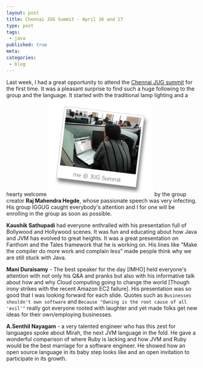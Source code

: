 ```yaml
---
layout: post
title: Chennai JUG Summit - April 16 and 17
type: post
tags:
 - java
published: true
meta:
categories:
 - blog
---
```


Last week, I had a great opportunity to attend the <a href="http://jugchennai.in/chennaijavasummit/">Chennai JUG summit</a> for the first time. 
It was a pleasant surprise to find such a huge following to the group and the language. It started with the traditional lamp lighting and a hearty welcome 
<img src="static/jug-chennai-2011.png" alt="" width="277" height="258" border="0" /> by the group creator **Raj Mahendra Hegde**, whose passionate speech was very infecting. His group IGGUG caught everybody's attention and I for one will be enrolling in the group as soon as possible.

**Kaushik Sathupadi** had everyone enthralled with his presentation full of Bollywood and Hollywood scenes. It was fun and educating about how Java and JVM has evolved to great heights. It was a great presentation on Fanthom and the Tales framework that he is working on. His lines like "Make the compiler do more work and complain less" made people think why we are still stuck with Java.

**Mani Duraisamy** - The best speaker for the day [IMHO] held everyone's attention with not only his Q&A and pranks but also with his informative talk about how and why Cloud computing going to change the world [Though irony strikes with the recent Amazon EC2 failure]. His presentation was so good that I was looking forward for each slide. Quotes such as `Businesses shouldn't own software` and `Because "Owning is the root cause of all 'evil'"` really got everyone rooted with laughter and yet made folks get new ideas for their own/employing businesses.

**A.Senthil Nayagam** - a very talented engineer who has this zest for languages spoke about Mirah, the next JVM language in the fold. He gave a wonderful comparison of where Ruby is lacking and how JVM and Ruby would be the best marriage for a software engineer. He showed how an open source language in its baby step looks like and an open invitation to participate in its growth.